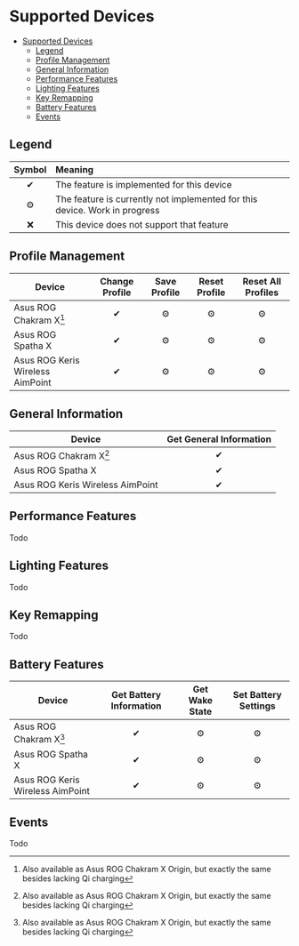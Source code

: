 # Supported Devices

- [Supported Devices](#supported-devices)
	- [Legend](#legend)
	- [Profile Management](#profile-management)
	- [General Information](#general-information)
	- [Performance Features](#performance-features)
	- [Lighting Features](#lighting-features)
	- [Key Remapping](#key-remapping)
	- [Battery Features](#battery-features)
	- [Events](#events)

## Legend

| Symbol | Meaning                                                                    |
| :----: | :------------------------------------------------------------------------- |
|   ✔    | The feature is implemented for this device                                 |
|   ⚙    | The feature is currently not implemented for this device. Work in progress |
|   ❌    | This device does not support that feature                                  |

## Profile Management

| Device                           | Change Profile | Save Profile | Reset Profile | Reset All Profiles |
| -------------------------------- | :------------: | :----------: | :-----------: | :----------------: |
| Asus ROG Chakram X[^1]           |       ✔        |      ⚙       |       ⚙       |         ⚙          |
| Asus ROG Spatha X                |       ✔        |      ⚙       |       ⚙       |         ⚙          |
| Asus ROG Keris Wireless AimPoint |       ✔        |      ⚙       |       ⚙       |         ⚙          |

## General Information

| Device                           | Get General Information |
| -------------------------------- | :---------------------: |
| Asus ROG Chakram X[^1]           |            ✔            |
| Asus ROG Spatha X                |            ✔            |
| Asus ROG Keris Wireless AimPoint |            ✔            |

## Performance Features

Todo

## Lighting Features

Todo

## Key Remapping

Todo

## Battery Features

| Device                           | Get Battery Information | Get Wake State | Set Battery Settings |
| -------------------------------- | :---------------------: | :------------: | :------------------: |
| Asus ROG Chakram X[^1]           |            ✔            |       ⚙        |          ⚙           |
| Asus ROG Spatha X                |            ✔            |       ⚙        |          ⚙           |
| Asus ROG Keris Wireless AimPoint |            ✔            |       ⚙        |          ⚙           |


## Events

Todo

[^1]: Also available as Asus ROG Chakram X Origin, but exactly the same besides lacking Qi charging

